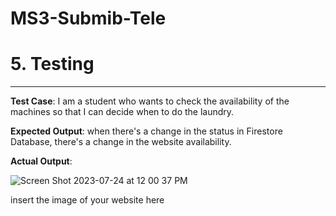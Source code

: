# MS3-Submib-Tele

# 5. Testing
---------
**Test Case**: I am a student who wants to check the availability of the machines so that I can decide when to do the laundry.

**Expected Output**: when there's a change in the status in Firestore Database, there's a change in the website availability.

**Actual Output**:

![Screen Shot 2023-07-24 at 12 00 37 PM](https://github.com/CChancyy/MS2-Submib-Tele/assets/134354095/f34e5aa4-a716-43df-a217-8ca2d23ed7b1)

insert the image of your website here
